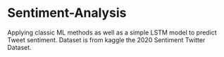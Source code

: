 # Sentiment-Analysis
Applying classic ML methods as well as a simple LSTM model to predict Tweet sentiment. Dataset is from kaggle the 2020 Sentiment Twitter Dataset.
